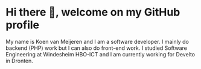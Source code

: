 # Hi there 👋, welcome on my GitHub profile

My name is Koen van Meijeren and I am a software developer. 
I mainly do backend (PHP) work but I can also do front-end work.
I studied Software Engineering at Windesheim HBO-ICT and I am currently working for Develto in Dronten.

